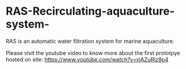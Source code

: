 # RAS-Recirculating-aquaculture-system-
RAS is an automatic water filtration system for marine aquaculture.

Please visit the youtube video to know more about the first prototpye hosted on site: https://www.youtube.com/watch?v=xjAZuRlz8p4
